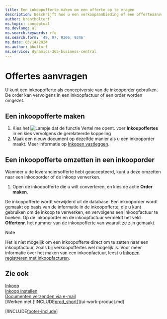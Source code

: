 ```yaml
---
title: Een inkoopofferte maken om een offerte op te vragen
description: Beschrijft hoe u een verkoopaanbieding of een offerteaanvraagdocument maakt om uw aanbod aan een klant vast te leggen om producten onder bepaalde voorwaarden te verkopen.
author: brentholtorf
ms.topic: conceptual
ms.devlang: al
ms.search.keywords: rfq
ms.search.form: '49, 97, 9306, 9346'
ms.date: 03/14/2024
ms.author: bholtorf
ms.service: dynamics-365-business-central
---
```

# Offertes aanvragen

U kunt een inkoopofferte als conceptversie van de inkooporder gebruiken. De order kan vervolgens in een inkoopfactuur of een order worden omgezet.

## Een inkoopofferte maken

1. Kies het ![Lampje dat de functie Vertel me opent.](media/ui-search/search_small.png "Vertel me wat u wilt doen") voer **Inkoopoffertes** in en kies vervolgens de gerelateerde koppeling
2. Maak een nieuw document op dezelfde manier als u een inkooporder maakt. Meer informatie op [Inkopen vastleggen](purchasing-how-record-purchases.md).

## Een inkoopofferte omzetten in een inkooporder

Wanneer u de leveranciersofferte hebt geaccepteerd, kunt u deze omzetten naar een inkooporder of de inkoop verwerken.

1. Open de inkoopofferte die u wilt converteren, en kies de actie **Order maken**.

De inkoopofferte wordt verwijderd uit de database. Een inkooporder wordt gemaakt op basis van de informatie in de inkoopofferte, die u kunt gebruiken om de inkoop te verwerken, en vervolgens een inkoopfactuur te boeken. Op de inkooporder en de inkoopfactuur vermeldt het veld **Offertenr.** het nummer van de inkoopofferte van waaruit ze zijn gemaakt.

> [!NOTE]
> Het is niet mogelijk om een inkoopofferte direct om te zetten naar een inkoopfactuur, zoals bij verkoopoffertes wel mogelijk is. Voor meer informatie over het maken van een inkoopfactuur, leest u [Inkopen registreren met inkoopfacturen](purchasing-how-record-purchases.md).

## Zie ook

[Inkoop](purchasing-manage-purchasing.md)  
[Inkoop instellen](purchasing-setup-purchasing.md)  
[Documenten verzenden via e-mail](ui-how-send-documents-email.md)  
[Werken met [!INCLUDE[prod_short](includes/prod_short.md)]](ui-work-product.md)  

[!INCLUDE[footer-include](includes/footer-banner.md)]

